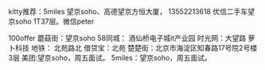 kitty推荐：5miles 望京soho、高德望京方恒大厦， 13552213618
优信二手车望京soho 1T37层。微信peter

100offer
蘑菇街：望京soho
58同城： 酒仙桥电子城it产业园
时光网：大望路
萝卜科技 地铁： 北苑路北
借贷宝：北苑
楚楚街：北京市海淀区知春路17号院2号楼3层
美团:望京soho，周五面试。
5miles：望京soho，周五面试。





